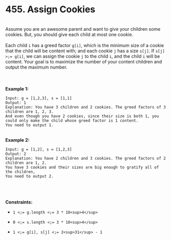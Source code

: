 # 455. Assign Cookies

<br />Assume you are an awesome parent and want to give your children some cookies. But, you should give each child at most one cookie.<br />
<br />Each child `i` has a greed factor `g[i]`, which is the minimum size of a cookie that the child will be content with; and each cookie `j` has a size `s[j]`. If `s[j] >;= g[i]`, we can assign the cookie `j` to the child `i`, and the child `i` will be content. Your goal is to maximize the number of your content children and output the maximum number.<br />
<br /> <br />
<br />**Example 1:**<br />
```
Input: g = [1,2,3], s = [1,1]
Output: 1
Explanation: You have 3 children and 2 cookies. The greed factors of 3 children are 1, 2, 3. 
And even though you have 2 cookies, since their size is both 1, you could only make the child whose greed factor is 1 content.
You need to output 1.
```
<br />**Example 2:**<br />
```
Input: g = [1,2], s = [1,2,3]
Output: 2
Explanation: You have 2 children and 3 cookies. The greed factors of 2 children are 1, 2. 
You have 3 cookies and their sizes are big enough to gratify all of the children, 
You need to output 2.
```
<br /> <br />
<br />**Constraints:**<br />

* `1 <;= g.length <;= 3 * 10<sup>4</sup>`

* `0 <;= s.length <;= 3 * 10<sup>4</sup>`

* `1 <;= g[i], s[j] <;= 2<sup>31</sup> - 1`